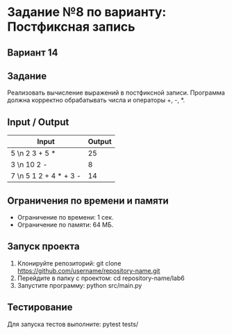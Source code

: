 # Задание №8 по варианту: Постфиксная запись
## Вариант 14

## Задание
Реализовать вычисление выражений в постфиксной записи. Программа должна корректно обрабатывать числа и операторы +, -, *.

## Input / Output

| Input               | Output |
|----------------------|--------|
| 5 \n 2 3 + 5 *      | 25     |
| 3 \n 10 2 -         | 8      |
| 7 \n 5 1 2 + 4 * + 3 - | 14   |

## Ограничения по времени и памяти

- Ограничение по времени: 1 сек.
- Ограничение по памяти: 64 МБ.

## Запуск проекта

1. Клонируйте репозиторий:
git clone https://github.com/username/repository-name.git
2. Перейдите в папку с проектом:
cd repository-name/lab6
3. Запустите программу:
python src/main.py

## Тестирование
Для запуска тестов выполните:
pytest tests/
